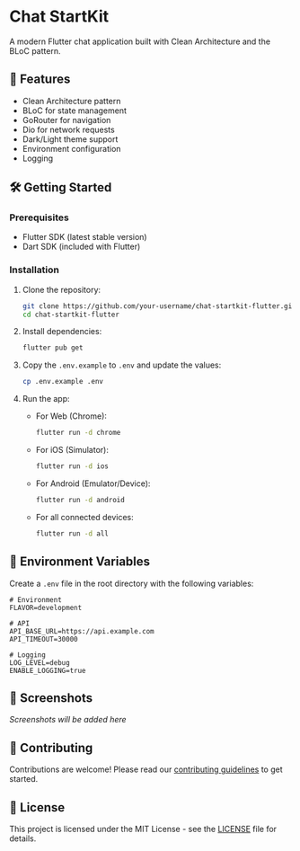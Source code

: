 # Chat StartKit

A modern Flutter chat application built with Clean Architecture and the BLoC pattern.

## 🚀 Features

- Clean Architecture pattern
- BLoC for state management
- GoRouter for navigation
- Dio for network requests
- Dark/Light theme support
- Environment configuration
- Logging

## 🛠️ Getting Started

### Prerequisites

- Flutter SDK (latest stable version)
- Dart SDK (included with Flutter)

### Installation

1. Clone the repository:
   ```bash
   git clone https://github.com/your-username/chat-startkit-flutter.git
   cd chat-startkit-flutter
   ```

2. Install dependencies:
   ```bash
   flutter pub get
   ```

3. Copy the `.env.example` to `.env` and update the values:
   ```bash
   cp .env.example .env
   ```

4. Run the app:
   - For Web (Chrome):
     ```bash
     flutter run -d chrome
     ```
   - For iOS (Simulator):
     ```bash
     flutter run -d ios
     ```
   - For Android (Emulator/Device):
     ```bash
     flutter run -d android
     ```
   - For all connected devices:
     ```bash
     flutter run -d all
     ```

## 📝 Environment Variables

Create a `.env` file in the root directory with the following variables:

```env
# Environment
FLAVOR=development

# API
API_BASE_URL=https://api.example.com
API_TIMEOUT=30000

# Logging
LOG_LEVEL=debug
ENABLE_LOGGING=true
```

## 📱 Screenshots

*Screenshots will be added here*

## 🤝 Contributing

Contributions are welcome! Please read our [contributing guidelines](CONTRIBUTING.md) to get started.

## 📄 License

This project is licensed under the MIT License - see the [LICENSE](LICENSE) file for details.